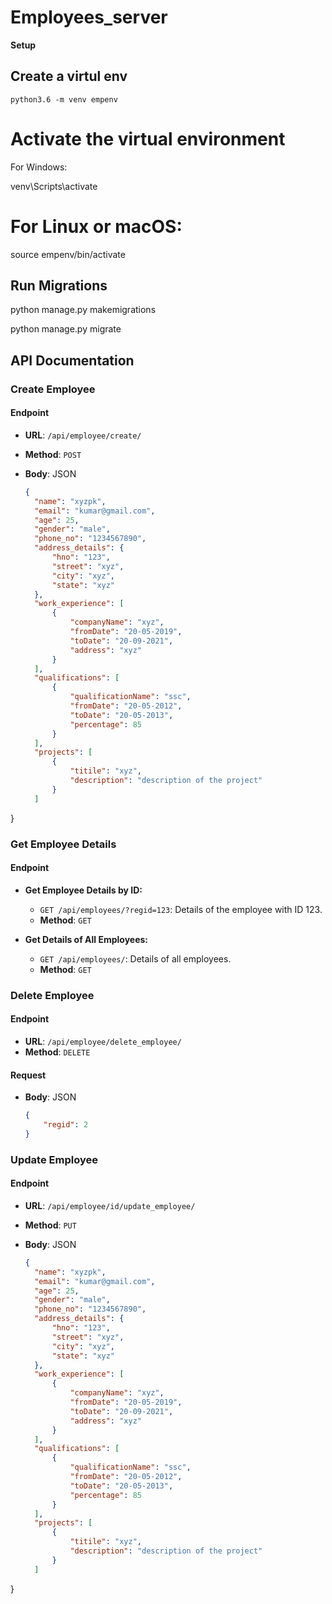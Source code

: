 # Employees_server

**Setup**

## Create a virtul env 
`python3.6 -m venv empenv`

# Activate the virtual environment

For Windows:

venv\Scripts\activate

# For Linux or macOS:
source empenv/bin/activate

## Run Migrations

python manage.py makemigrations

python manage.py migrate


## API Documentation

### Create Employee

#### Endpoint

- **URL**: `/api/employee/create/`
- **Method**: `POST`

- **Body**: JSON
  ```json
  {
    "name": "xyzpk",
    "email": "kumar@gmail.com",
    "age": 25,
    "gender": "male",
    "phone_no": "1234567890",
    "address_details": {
        "hno": "123",
        "street": "xyz",
        "city": "xyz",
        "state": "xyz"
    },
    "work_experience": [
        {
            "companyName": "xyz",
            "fromDate": "20-05-2019",
            "toDate": "20-09-2021",
            "address": "xyz"
        }
    ],
    "qualifications": [
        {
            "qualificationName": "ssc",
            "fromDate": "20-05-2012",
            "toDate": "20-05-2013",
            "percentage": 85
        }
    ],
    "projects": [
        {
            "titile": "xyz",
            "description": "description of the project"
        }
    ]
}


### Get Employee Details

#### Endpoint

- **Get Employee Details by ID:**
  - `GET /api/employees/?regid=123`: Details of the employee with ID 123.
  - **Method**: `GET`

- **Get Details of All Employees:**
  - `GET /api/employees/`: Details of all employees.
  - **Method**: `GET`

### Delete Employee

#### Endpoint

- **URL**: `/api/employee/delete_employee/`
- **Method**: `DELETE`

#### Request

- **Body**: JSON
  ```json
  {
      "regid": 2
  }


### Update Employee

#### Endpoint

- **URL**: `/api/employee/id/update_employee/`
- **Method**: `PUT`

- **Body**: JSON
  ```json
  {
    "name": "xyzpk",
    "email": "kumar@gmail.com",
    "age": 25,
    "gender": "male",
    "phone_no": "1234567890",
    "address_details": {
        "hno": "123",
        "street": "xyz",
        "city": "xyz",
        "state": "xyz"
    },
    "work_experience": [
        {
            "companyName": "xyz",
            "fromDate": "20-05-2019",
            "toDate": "20-09-2021",
            "address": "xyz"
        }
    ],
    "qualifications": [
        {
            "qualificationName": "ssc",
            "fromDate": "20-05-2012",
            "toDate": "20-05-2013",
            "percentage": 85
        }
    ],
    "projects": [
        {
            "titile": "xyz",
            "description": "description of the project"
        }
    ]
}
